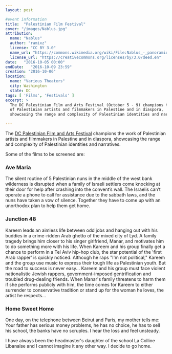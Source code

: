 ```yaml
---
layout: post

#event information
title:  "Palestinian Film Festival"
cover: "/images/Nablus.jpg"
attribution:
  name: "Nablus"
  author: "ramixz"
  license: "CC BY 3.0"
  name_url: "https://commons.wikimedia.org/wiki/File:Nablus_-_panoramio.jpg"
  license_url: "https://creativecommons.org/licenses/by/3.0/deed.en"
date:   "2016-10-05 00:00"
endDate:   "2016-10-09 23:59"
creation: "2016-10-06"
location:
  name: "Various Theaters"
  city: Washington
  state: DC
tags: [ 'Films', 'Festivals' ]
excerpt: >
  The DC Palestinian Film and Arts Festival (October 5 - 9) champions the work
  of Palestinian artists and filmmakers in Palestine and in diaspora,
  showcasing the range and complexity of Palestinian identities and narratives.

---
```


The [DC Palestinian Film and Arts Festival](http://www.dcpfaf.org/) champions
the work of Palestinian artists and filmmakers in Palestine and in diaspora,
showcasing the range and complexity of Palestinian identities and narratives.

Some of the films to be screened are:

### Ave Maria

The silent routine of 5 Palestinian nuns in the middle of the west bank
wilderness is disrupted when a family of Israeli settlers come knocking at
their door for help after crashing into the convent’s wall. The Israelis can’t
operate a phone to call for assistance due to the sabbath laws, and the nuns
have taken a vow of silence. Together they have to come up with an unorthodox
plan to help them get home.

### Junction 48

Kareem leads an aimless life between odd jobs and hanging out with his buddies
in a crime-ridden Arab ghetto of the mixed city of Lyd. A family tragedy brings
him closer to his singer girlfriend, Manar, and motivates him to do something
more with his life. When Kareem and his group finally get a chance to perform in
a Tel Aviv hip-hop club, the star potential of the 'first Arab rapper' is
quickly noticed. Although he raps "I'm not political," Kareem and the group use
music to express their tough life as Palestinian youth. But the road to success
is never easy... Kareem and his group must face violent nationalistic Jewish
rappers, government-imposed gentrification and troubled drug-dealing friends.
When Manar's family threatens to harm them if she performs publicly with him,
the time comes for Kareem to either surrender to conservative tradition or stand
up for the woman he loves, the artist he respects...

### Home Sweet Home

One day, on the telephone between Beirut and Paris, my mother tells me: Your
father has serious money problems, he has no choice, he has to sell his school,
the banks have no scruples. I hear the loss and feel unsteady.

I have always been the headmaster's daughter of the school La Colline Libanaise
and I cannot imagine it any other way. I decide to go home.
